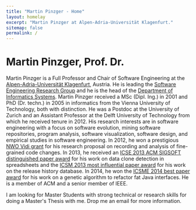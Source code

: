 ```yaml
---
title: "Martin Pinzger - Home"
layout: homelay
excerpt: "Martin Pinzger at Alpen-Adria-Universität Klagenfurt."
sitemap: false
permalink: /
---
```


# Martin Pinzger, Prof. Dr.

Martin Pinzger is a Full Professor and Chair of Software Engineering at the [Alpen-Adria-Universität Klagenfurt](http://www.aau.at/), Austria. He is leading the [Software Engineering Research Group](https://serg.aau.at/bin/view/Main/WebHome) and he is the head of the [Department of Informatics Systems](https://www.aau.at/en/isys/). Martin Pinzger received a MSc (Dipl. Ing.) in 2001 and PhD (Dr. techn.) in 2005 in informatics from the Vienna University of Technology, both with distinction. He was a Postdoc at the University of Zurich and an Assistant Professor at the Delft University of Technology from which he received tenure in 2012. His research interests are in software engineering with a focus on software evolution, mining software repositories, program analysis, software visualization, software design, and empirical studies in software engineering. In 2012, he won a prestigious [NWO Vidi grant](http://www.nwo.nl/en/news-and-events/news/2012/NWO+awards+Vidi+grants+to+94+top+researchers.html) for his research proposal on recording and analysis of fine-grained code changes. In 2013, he received an [ICSE 2013 ACM SIGSOFT distinguished paper award](http://2013.icse-conferences.org/content/icse2013-awards.html) for his work on data clone detection in spreadsheets and the [ICSM 2013 most influential paper award](http://icsm2013.tue.nl/AwardWinners/index.html) for his work on the release history database. In 2014, he won the [ICSME 2014 best paper award](http://www.icsme.org/2014) for his work on a genetic algorithm to refactor fat Java interfaces. He is a member of ACM and a senior member of IEEE.

I am looking for Master Students with strong technical or research skills for doing a Master's Thesis with me. Drop me an email for more information.
